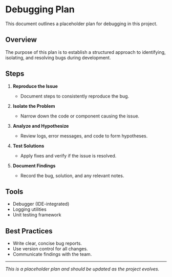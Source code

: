 # Debugging Plan

This document outlines a placeholder plan for debugging in this project.

## Overview

The purpose of this plan is to establish a structured approach to identifying, isolating, and resolving bugs during development.

## Steps

1. **Reproduce the Issue**
    - Document steps to consistently reproduce the bug.

2. **Isolate the Problem**
    - Narrow down the code or component causing the issue.

3. **Analyze and Hypothesize**
    - Review logs, error messages, and code to form hypotheses.

4. **Test Solutions**
    - Apply fixes and verify if the issue is resolved.

5. **Document Findings**
    - Record the bug, solution, and any relevant notes.

## Tools

- Debugger (IDE-integrated)
- Logging utilities
- Unit testing framework

## Best Practices

- Write clear, concise bug reports.
- Use version control for all changes.
- Communicate findings with the team.

---

*This is a placeholder plan and should be updated as the project evolves.*
